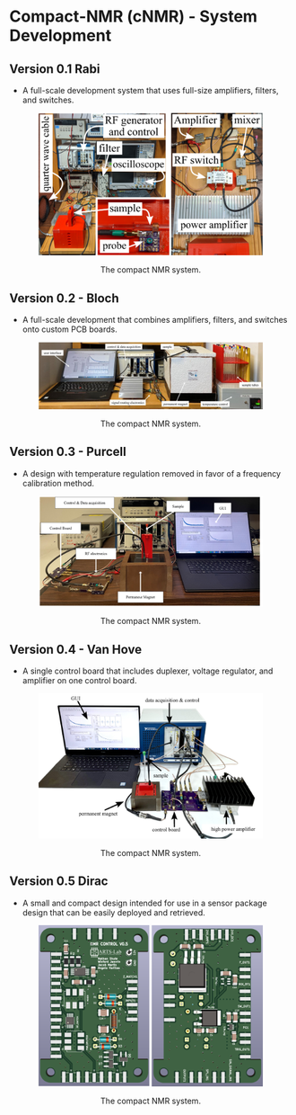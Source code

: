 # Compact-NMR (cNMR) - System Development 

## Version 0.1 Rabi
* A full-scale development system that uses full-size amplifiers, filters, and switches. 


<p align="center">
<img src="../media/NMR_system_v0.1.png" alt="drawing" width="400"/>
</p>
<p align="center">
The compact NMR system.
</p>

## Version 0.2 - Bloch
* A full-scale development that combines amplifiers, filters, and switches onto custom PCB boards.

  

<p align="center">
<img src="../media/NMR_system_v0.2.jpg" alt="drawing" width="400"/>
</p>
<p align="center">
The compact NMR system.
</p>

## Version 0.3 - Purcell
* A design with temperature regulation removed in favor of a frequency calibration method.

<p align="center">
<img src="../media/NMR_system_v0.3.jpg" alt="drawing" width="400"/>
</p>
<p align="center">
The compact NMR system.
</p>

## Version 0.4 - Van Hove
* A single control board that includes duplexer, voltage regulator, and amplifier on one control board.

<p align="center">
<img src="../media/NMR_system_v0.4.jpg" alt="drawing" width="400"/>
</p>
<p align="center">
The compact NMR system.
</p>

## Version 0.5 Dirac
* A small and compact design intended for use in a sensor package design that can be easily deployed and retrieved.

<p align="center">
<img src="../media/NMR_PCB_v0.5.png" alt="drawing" width="400"/>
</p>
<p align="center">
The compact NMR system.
</p>























